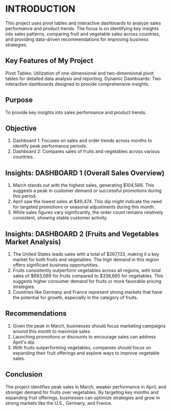 # INTRODUCTION

This project uses pivot tables and interactive dashboards to analyze sales performance and product trends. The focus is on identifying key insights into sales patterns, comparing fruit and vegetable sales across countries, and providing data-driven recommendations for improving business strategies.

## Key Features of My Project

Pivot Tables: Utilization of one-dimensional and two-dimensional pivot tables for detailed data analysis and reporting.
Dynamic Dashboards: Two interactive dashboards designed to provide comprehensive insights.

## Purpose 
   To provide key insights into sales performance and product trends.

## Objective
1. Dashboard 1: Focuses on sales and order trends across months to identify peak performance periods.
2. Dashboard 2: Compares sales of fruits and vegetables across various countries.

## Insights: DASHBOARD 1 (Overall Sales Overview)
1. March stands out with the highest sales, generating $104,566. This suggests a peak in customer demand or successful promotions during this period.
2. April saw the lowest sales at $49,474. This dip might indicate the need for targeted promotions or seasonal adjustments during this month.
3. While sales figures vary significantly, the order count remains relatively consistent, showing stable customer activity. 

## Insights: DASHBOARD 2 (Fruits and Vegetables Market Analysis)
1. The United States leads sales with a total of $267,133, making it a key market for both fruits and vegetables. The high demand in this region offers significant business opportunities.
2. Fruits consistently outperform vegetables across all regions, with total sales of $693,069 for fruits compared to $336,665 for vegetables. This suggests higher consumer demand for fruits or more favorable pricing strategies.
3. Countries like Germany and France represent strong markets that have the potential for growth, especially in the category of fruits.

## Recommendations
1. Given the peak in March, businesses should focus marketing campaigns around this month to maximize sales.
2. Launching promotions or discounts to encourage sales can address April's dip.
3. With fruits outperforming vegetables, companies should focus on expanding their fruit offerings and explore ways to improve vegetable sales.


## Conclusion
The project identifies peak sales in March, weaker performance in April, and stronger demand for fruits over vegetables. By targeting key months and expanding fruit offerings, businesses can optimize strategies and grow in strong markets like the U.S., Germany, and France.
